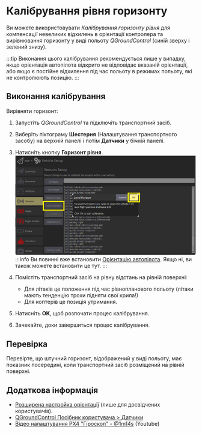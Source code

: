 # Калібрування рівня горизонту

Ви можете використовувати _Калібрування горизонту рівня_ для компенсації невеликих відхилень в орієнтації контролера та вирівнювання горизонту у виді польоту _QGroundControl_ (синій зверху і зелений знизу).

:::tip
Виконання цього калібрування рекомендується лише у випадку, якщо орієнтація автопілота відкрито не відповідає вказаній орієнтації, або якщо є постійне відхилення під час польоту в режимах польоту, які не контролюють позицію.
:::

## Виконання калібрування

Вирівняти горизонт:

1. Запустіть _QGroundControl_ та підключіть транспортний засіб.
1. Виберіть піктограму **Шестерня** (Налаштування транспортного засобу) на верхній панелі і потім **Датчики** у бічній панелі.
1. Натисніть кнопку **Горизонт рівня**. ![Level Horizon calibration](../../assets/qgc/setup/sensor/sensor_level_horizon.png) :::info Ви повинні вже встановити [Орієнтацію автопілота](../config/flight_controller_orientation.md). Якщо ні, ви також можете встановити це тут.
:::
1. Помістіть транспортний засіб на рівну відстань на рівній поверхні:

   - Для літаків це положення під час рівнопланового польоту (літаки мають тенденцію трохи підняти свої крила!)
   - Для коптерів це позиція утримання.

1. Натисніть **OK**, щоб розпочати процес калібрування.
1. Зачекайте, доки завершиться процес калібрування.

## Перевірка

Перевірте, що штучний горизонт, відображений у виді польоту, має показник посередині, коли транспортний засіб розміщений на рівній поверхні.

## Додаткова інформація

- [Розширена настройка орієнтації](../advanced_config/advanced_flight_controller_orientation_leveling.md) (лише для досвідчених користувачів).
- [QGroundControl Посібник користувача > Датчики](https://docs.qgroundcontrol.com/master/en/qgc-user-guide/setup_view/sensors_px4.html#level-horizon)
- [Відео налаштування PX4 "Гіроскоп" - @1m14s](https://youtu.be/91VGmdSlbo4?t=1m14s) (Youtube)
